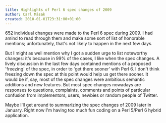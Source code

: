 ```yaml
---
title: Highlights of Perl 6 spec changes of 2009
author: Carl Mäsak
created: 2010-01-01T23:31:00+01:00
---
```

652 individual changes were made to the Perl 6 spec during 2009. I had amind to read through them and make some sort of list of honorable mentions; unfortunately, that's not likely to happen in the next few days.

But I might as well mention why I got a sudden urge to list noteworthy changes: it's because in 99% of the cases, I like when the spec changes. A lively discussion in the last few days contained mentions of a proposed 'freezing' of the spec, in order to 'get there sooner' with Perl 6. I don't think freezing down the spec at this point would help us get there sooner. It would be if, say, most of the spec changes were ambitious semantic additions and new features. But most spec changes nowadays are responses to questions, complaints, comments and points of particular confusion from implementors, users, newbies or random people of Twitter.

Maybe I'll get around to summarizing the spec changes of 2009 later in January. Right now I'm having too much fun coding on a Perl 5/Perl 6 hybrid application.


